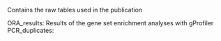 Contains the raw tables used in the publication

ORA_results: Results of the gene set enrichment analyses with gProfiler
PCR_duplicates: 

